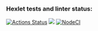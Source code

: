 ### Hexlet tests and linter status:
[![Actions Status](https://github.com/ruslanrust/backend-project-lvl1/workflows/hexlet-check/badge.svg)](https://github.com/ruslanrust/backend-project-lvl1/actions)
<a href="https://codeclimate.com/github/ruslanrust/backend-project-lvl1/maintainability"><img src="https://api.codeclimate.com/v1/badges/d8c73858d4362100c8fe/maintainability" /></a>
[![NodeCI](https://github.com/ruslanrust/backend-project-lvl1/actions/workflows/NodeCI/badge.svg)](https://github.com/ruslanrust/backend-project-lvl1/actions/workflows/nodejs.yml)
